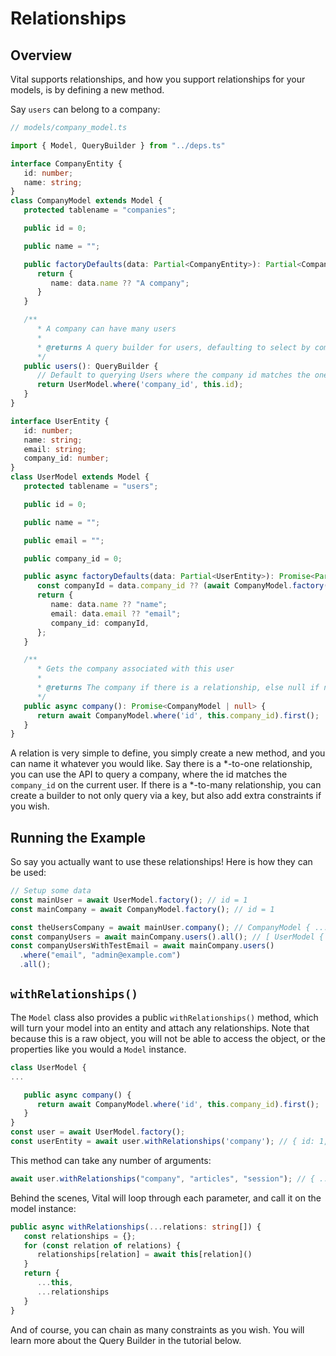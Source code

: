 # Relationships

## Overview

Vital supports relationships, and how you support relationships for your models,
is by defining a new method.

Say `users` can belong to a company:

```ts
// models/company_model.ts

import { Model, QueryBuilder } from "../deps.ts"

interface CompanyEntity {
   id: number;
   name: string;
}
class CompanyModel extends Model {
   protected tablename = "companies";

   public id = 0;

   public name = "";

   public factoryDefaults(data: Partial<CompanyEntity>): Partial<CompanyEntity> {
      return {
         name: data.name ?? "A company";
      }
   }

   /**
      * A company can have many users
      * 
      * @returns A query builder for users, defaulting to select by company id
      */
   public users(): QueryBuilder {
      // Default to querying Users where the company id matches the one against the current model
      return UserModel.where('company_id', this.id);
   } 
}

interface UserEntity {
   id: number;
   name: string;
   email: string;
   company_id: number;
}
class UserModel extends Model {
   protected tablename = "users";

   public id = 0;

   public name = "";

   public email = "";

   public company_id = 0;

   public async factoryDefaults(data: Partial<UserEntity>): Promise<Partial<UserEntity>> {
      const companyId = data.company_id ?? (await CompanyModel.factory()).id;
      return {
         name: data.name ?? "name";
         email: data.email ?? "email";
         company_id: companyId,
      };
   }

   /**
      * Gets the company associated with this user
      * 
      * @returns The company if there is a relationship, else null if not
      */
   public async company(): Promise<CompanyModel | null> {
      return await CompanyModel.where('id', this.company_id).first();
   }
}
```

A relation is very simple to define, you simply create a new method, and you can
name it whatever you would like. Say there is a *-to-one relationship, you can
use the API to query a company, where the id matches the `company_id` on the
current user. If there is a *-to-many relationship, you can create a builder to
not only query via a key, but also add extra constraints if you wish.

## Running the Example

So say you actually want to use these relationships! Here is how they can be
used:

```ts
// Setup some data
const mainUser = await UserModel.factory(); // id = 1
const mainCompany = await CompanyModel.factory(); // id = 1

const theUsersCompany = await mainUser.company(); // CompanyModel { ... }
const companyUsers = await mainCompany.users().all(); // [ UserModel { ... } ]
const companyUsersWithTestEmail = await mainCompany.users()
  .where("email", "admin@example.com")
  .all();
```

## `withRelationships()`

The `Model` class also provides a public `withRelationships()` method, which
will turn your model into an entity and attach any relationships. Note that
because this is a raw object, you will not be able to access the object, or the
properties like you would a `Model` instance.

```ts
class UserModel {
...

   public async company() {
      return await CompanyModel.where('id', this.company_id).first();
   }
}
const user = await UserModel.factory();
const userEntity = await user.withRelationships('company'); // { id: 1, ..., company: { id: 1, ... } }
```

This method can take any number of arguments:

```ts
await user.withRelationships("company", "articles", "session"); // { ..., company: ..., session: ..., ... }
```

Behind the scenes, Vital will loop through each parameter, and call it on the
model instance:

```ts
public async withRelationships(...relations: string[]) {
   const relationships = {};
   for (const relation of relations) {
      relationships[relation] = await this[relation]()
   }
   return {
      ...this,
      ...relationships
   }
}
```

And of course, you can chain as many constraints as you wish. You will learn
more about the Query Builder in the tutorial below.
